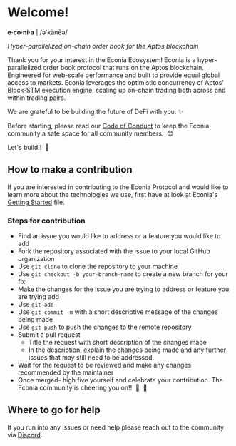 # Welcome!

**e·co·ni·a** | /ə'känēə/

*Hyper-parallelized on-chain order book for the Aptos blockchain*

Thank you for your interest in the Econia Ecosystem!
Econia is a hyper-parallelized order book protocol that runs on the Aptos blockchain.
Engineered for web-scale performance and built to provide equal global access to markets.
Econia leverages the optimistic concurrency of Aptos’ Block-STM execution engine, scaling up on-chain trading both across and within trading pairs.

We are grateful to be building the future of DeFi with you.
:sparkles:

Before starting, please read our [Code of Conduct](CODE_OF_CONDUCT.md) to keep the Econia community a safe space for all community members.
&nbsp;:blush:

Let's build!!
&nbsp;:hammer:

## How to make a contribution

If you are interested in contributing to the Econia Protocol and would like to learn more about the technologies we use, first have at look at Econia's [Getting Started](Getting-started.md) file.

### Steps for contribution

- Find an issue you would like to address or a feature you would like to add
- Fork the repository associated with the issue to your local GitHub organization
- Use `git clone` to clone the repository to your machine
- Use `git checkout -b your-branch-name` to create a new branch for your fix
- Make the changes for the issue you are trying to address or feature you are trying add
- Use `git add`
- Use `git commit -m` with a short descriptive message of the changes being made
- Use `git push` to push the changes to the remote repository
- Submit a pull request
    - Title the request with short description of the changes made
    - In the description, explain the changes being made and any further issues that may still need to be addressed.
- Wait for the request to be reviewed and make any changes recommended by the maintainer
- Once merged- high five yourself and celebrate your contribution.
  The Econia community is cheering you on!!
  &nbsp;:clap:
  &nbsp;:tada:

## Where to go for help

If you run into any issues or need help please reach out to the community via [Discord](https://discord.gg/Z7gXcMgX8A).